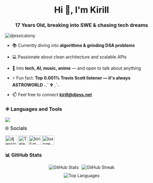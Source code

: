 <h1 align="center">Hi 👋, I'm Kirill</h1>
<h3 align="center">17 Years Old, breaking into SWE & chasing tech dreams</h3>

<p align="left"> <img src="https://komarev.com/ghpvc/?username=djessicatony&label=Profile%20views&color=0e75b6&style=flat" alt="djessicatony" /> </p>

- 📚 Currently diving into **algorithms & grinding DSA problems**

- 💻 Passionate about clean architecture and scalable APIs

- 💬 Into **tech, AI, music, anime** — and open to talk about anything

- ⚡ Fun fact: **Top 0.001% Travis Scott listener — it's always ASTROWORLD ˗ˏˋ ✞ ˎˊ˗**

- 📫 Feel free to connect **kirill@djess.net**

<h3>⚛️ Languages and Tools</h3>
<img src="https://skillicons.dev/icons?i=html,css,js,react,tailwindcss,figma,java,spring,hibernate,python,postgres,docker,git" />

<h3 style="font-size: 16px; font-weight: 500; margin: 0; padding-top: 10px;">🌐 Socials</h3>
<p align="left">
<a href="https://x.com/djessicatony" target="blank"><img align="center" src="https://raw.githubusercontent.com/rahuldkjain/github-profile-readme-generator/master/src/images/icons/Social/twitter.svg" alt="djessicatony" height="30" width="40" /></a>
<a href="https://t.me/luxoqe" target="blank"><img align="center" src="https://img.icons8.com/color/48/000000/telegram-app--v1.png" alt="Telegram" height="30" width="30"/></a>
<a href="https://linkedin.com/in/kirill-ml" target="blank"><img align="center" src="https://raw.githubusercontent.com/rahuldkjain/github-profile-readme-generator/master/src/images/icons/Social/linked-in-alt.svg" alt="kirill m" height="30" width="40" /></a>
<a href="https://instagram.com/luxoqe" target="blank"><img align="center" src="https://raw.githubusercontent.com/rahuldkjain/github-profile-readme-generator/master/src/images/icons/Social/instagram.svg" alt="luxoqe" height="30" width="40" /></a>
</p>

<h3 align="left">📊 GitHub Stats</h3>

<div align="center" style="display: flex; flex-wrap: wrap; justify-content: center; gap: 10px;">
  <img src="https://github-readme-stats.vercel.app/api?username=djessicatony&show_icons=true&theme=tokyonight&hide_border=true" alt="GitHub Stats"/>
  <img src="https://github-readme-streak-stats.herokuapp.com/?user=djessicatony&theme=tokyonight&hide_border=true" alt="GitHub Streak"/>
</div>

<div align="center" style="margin-top: 10px;">
  <img src="https://github-readme-stats.vercel.app/api/top-langs/?username=djessicatony&layout=compact&theme=tokyonight&hide_border=true" alt="Top Languages"/>
</div>
